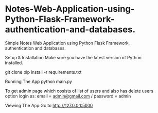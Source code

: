 # Notes-Web-Application-using-Python-Flask-Framework-authentication-and-databases.
Simple Notes Web Application using Python Flask Framework, authentication and databases.

Setup & Installation
Make sure you have the latest version of Python installed.

git clone <repo-url>
pip install -r requirements.txt

Running The App
python main.py

To get admin page which cosists of list of users and also has delete users option login as:
email = admin@gmail.com /
password = admin

Viewing The App
Go to http://127.0.0.1:5000
